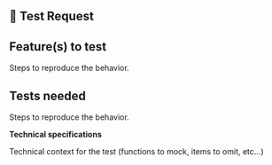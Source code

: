 ## 🎯 Test Request

## Feature(s) to test

Steps to reproduce the behavior.

## Tests needed

Steps to reproduce the behavior.

**Technical specifications**

Technical context for the test (functions to mock, items to omit, etc...)
